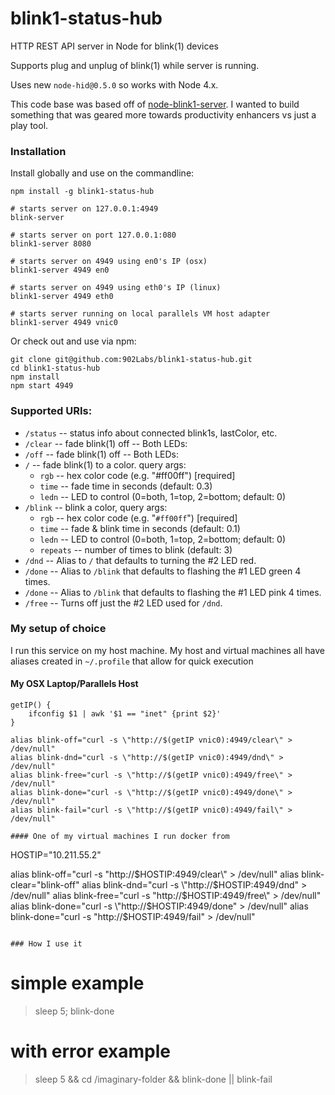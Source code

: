 # blink1-status-hub
HTTP REST API server in Node for blink(1) devices

Supports plug and unplug of blink(1) while server is running.

Uses new `node-hid@0.5.0` so works with Node 4.x.

This code base was based off of [node-blink1-server](https://www.npmjs.com/package/node-blink1-server). I wanted to build something that was geared more towards productivity enhancers vs just a play tool.

### Installation

Install globally and use on the commandline:
```
npm install -g blink1-status-hub

# starts server on 127.0.0.1:4949
blink-server

# starts server on port 127.0.0.1:080
blink1-server 8080

# starts server on 4949 using en0's IP (osx)
blink1-server 4949 en0

# starts server on 4949 using eth0's IP (linux)
blink1-server 4949 eth0

# starts server running on local parallels VM host adapter
blink1-server 4949 vnic0
```

Or check out and use via npm:
```
git clone git@github.com:902Labs/blink1-status-hub.git
cd blink1-status-hub
npm install
npm start 4949
```

### Supported URIs:
- `/status`  -- status info about connected blink1s, lastColor, etc.
- `/clear` -- fade blink(1) off -- Both LEDs:
- `/off` -- fade blink(1) off -- Both LEDs:
- `/` -- fade blink(1) to a color. query args:
    - `rgb` -- hex color code (e.g. "#ff00ff") [required]
    - `time` -- fade time in seconds (default: 0.3)
    - `ledn` -- LED to control (0=both, 1=top, 2=bottom; default: 0)
- `/blink` -- blink a color, query args:
    - `rgb` -- hex color code (e.g. "`#ff00ff`") [required]
    - `time` -- fade & blink time in seconds (default: 0.1)
    - `ledn` -- LED to control (0=both, 1=top, 2=bottom; default: 0)
    - `repeats` -- number of times to blink (default: 3)
- `/dnd` -- Alias to `/` that defaults to turning the #2 LED red.
- `/done` -- Alias to `/blink` that defaults to flashing the #1 LED green 4 times.
- `/done` -- Alias to `/blink` that defaults to flashing the #1 LED pink 4 times.
- `/free` -- Turns off just the #2 LED used for `/dnd`.

### My setup of choice

I run this service on my host machine. My host and virtual machines all have aliases created in `~/.profile` that allow for quick execution

#### My OSX Laptop/Parallels Host
```
getIP() {
	ifconfig $1 | awk '$1 == "inet" {print $2}'
}

alias blink-off="curl -s \"http://$(getIP vnic0):4949/clear\" > /dev/null"
alias blink-dnd="curl -s \"http://$(getIP vnic0):4949/dnd\" > /dev/null"
alias blink-free="curl -s \"http://$(getIP vnic0):4949/free\" > /dev/null"
alias blink-done="curl -s \"http://$(getIP vnic0):4949/done\" > /dev/null"
alias blink-fail="curl -s \"http://$(getIP vnic0):4949/fail\" > /dev/null"

#### One of my virtual machines I run docker from
```
HOSTIP="10.211.55.2"

alias blink-off="curl -s \"http://$HOSTIP:4949/clear\" > /dev/null"
alias blink-clear="blink-off"
alias blink-dnd="curl -s \"http://$HOSTIP:4949/dnd\" > /dev/null"
alias blink-free="curl -s \"http://$HOSTIP:4949/free\" > /dev/null"
alias blink-done="curl -s \"http://$HOSTIP:4949/done\" > /dev/null"
alias blink-done="curl -s \"http://$HOSTIP:4949/fail\" > /dev/null"
```

### How I use it

```
# simple example
> sleep 5; blink-done

# with error example
> sleep 5 && cd /imaginary-folder && blink-done || blink-fail
```

